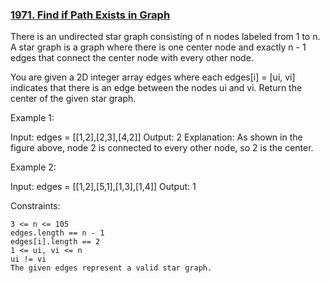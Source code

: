 ### [1971. Find if Path Exists in Graph](https://leetcode.com/problems/find-if-path-exists-in-graph/)

There is an undirected star graph consisting of n nodes labeled from 1 to n. A star graph is a graph where there is one center node and exactly n - 1 edges that connect the center node with every other node.

You are given a 2D integer array edges where each edges[i] = [ui, vi] indicates that there is an edge between the nodes ui and vi. Return the center of the given star graph.

Example 1:

Input: edges = [[1,2],[2,3],[4,2]]
Output: 2
Explanation: As shown in the figure above, node 2 is connected to every other node, so 2 is the center.

Example 2:

Input: edges = [[1,2],[5,1],[1,3],[1,4]]
Output: 1



Constraints:

    3 <= n <= 105
    edges.length == n - 1
    edges[i].length == 2
    1 <= ui, vi <= n
    ui != vi
    The given edges represent a valid star graph.

